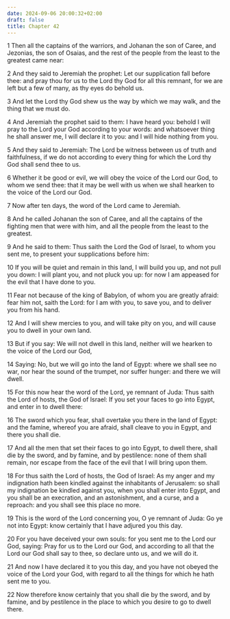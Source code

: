 ```yaml
---
date: 2024-09-06 20:00:32+02:00
draft: false
title: Chapter 42
---
```




1 Then all the captains of the warriors, and Johanan the son of Caree, and Jezonias, the son of Osaias, and the rest of the people from the least to the greatest came near:

2 And they said to Jeremiah the prophet: Let our supplication fall before thee: and pray thou for us to the Lord thy God for all this remnant, for we are left but a few of many, as thy eyes do behold us.

3 And let the Lord thy God shew us the way by which we may walk, and the thing that we must do.

4 And Jeremiah the prophet said to them: I have heard you: behold I will pray to the Lord your God according to your words: and whatsoever thing he shall answer me, I will declare it to you: and I will hide nothing from you.

5 And they said to Jeremiah: The Lord be witness between us of truth and faithfulness, if we do not according to every thing for which the Lord thy God shall send thee to us.

6 Whether it be good or evil, we will obey the voice of the Lord our God, to whom we send thee: that it may be well with us when we shall hearken to the voice of the Lord our God.

7 Now after ten days, the word of the Lord came to Jeremiah.

8 And he called Johanan the son of Caree, and all the captains of the fighting men that were with him, and all the people from the least to the greatest.

9 And he said to them: Thus saith the Lord the God of Israel, to whom you sent me, to present your supplications before him:

10 If you will be quiet and remain in this land, I will build you up, and not pull you down: I will plant you, and not pluck you up: for now I am appeased for the evil that I have done to you.

11 Fear not because of the king of Babylon, of whom you are greatly afraid: fear him not, saith the Lord: for I am with you, to save you, and to deliver you from his hand.

12 And I will shew mercies to you, and will take pity on you, and will cause you to dwell in your own land.

13 But if you say: We will not dwell in this land, neither will we hearken to the voice of the Lord our God,

14 Saying: No, but we will go into the land of Egypt: where we shall see no war, nor hear the sound of the trumpet, nor suffer hunger: and there we will dwell.

15 For this now hear the word of the Lord, ye remnant of Juda: Thus saith the Lord of hosts, the God of Israel: If you set your faces to go into Egypt, and enter in to dwell there:

16 The sword which you fear, shall overtake you there in the land of Egypt: and the famine, whereof you are afraid, shall cleave to you in Egypt, and there you shall die.

17 And all the men that set their faces to go into Egypt, to dwell there, shall die by the sword, and by famine, and by pestilence: none of them shall remain, nor escape from the face of the evil that I will bring upon them.

18 For thus saith the Lord of hosts, the God of Israel: As my anger and my indignation hath been kindled against the inhabitants of Jerusalem: so shall my indignation be kindled against you, when you shall enter into Egypt, and you shall be an execration, and an astonishment, and a curse, and a reproach: and you shall see this place no more.

19 This is the word of the Lord concerning you, O ye remnant of Juda: Go ye not into Egypt: know certainly that I have adjured you this day.

20 For you have deceived your own souls: for you sent me to the Lord our God, saying: Pray for us to the Lord our God, and according to all that the Lord our God shall say to thee, so declare unto us, and we will do it.

21 And now I have declared it to you this day, and you have not obeyed the voice of the Lord your God, with regard to all the things for which he hath sent me to you.

22 Now therefore know certainly that you shall die by the sword, and by famine, and by pestilence in the place to which you desire to go to dwell there.

